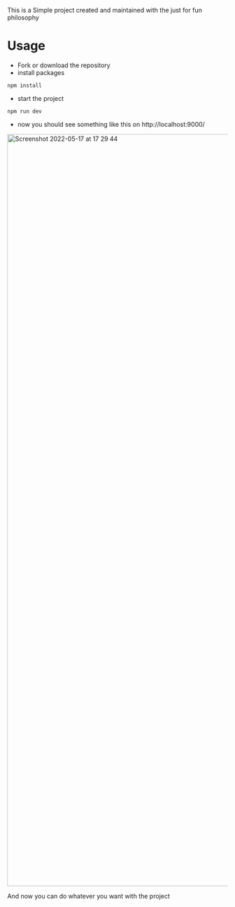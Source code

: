 This is a Simple project created and maintained with the just for fun philosophy

# Usage
* Fork or download the repository
* install packages

```
npm install
```

* start the project

```
npm run dev
```

* now you should see something like this on http://localhost:9000/

<img width="1718" alt="Screenshot 2022-05-17 at 17 29 44" src="https://user-images.githubusercontent.com/19387429/168849744-89c916e9-cf30-41ac-bc17-a3d05bb40d84.png">

And now you can do whatever you want with the project
